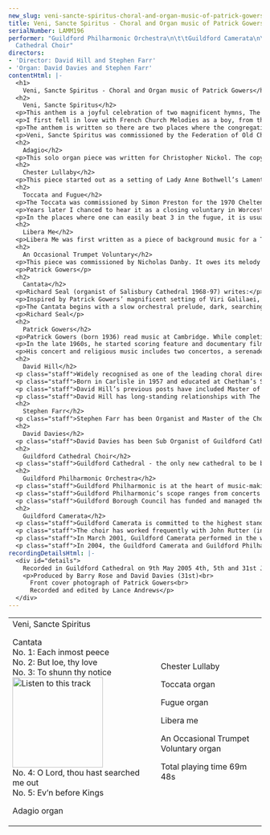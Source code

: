 ```yaml
---
new_slug: veni-sancte-spiritus-choral-and-organ-music-of-patrick-gowers
title: Veni, Sancte Spiritus - Choral and Organ music of Patrick Gowers
serialNumber: LAMM196
performer: "Guildford Philharmonic Orchestra\n\t\tGuildford Camerata\n\t\tGuildford
  Cathedral Choir"
directors:
- 'Director: David Hill and Stephen Farr'
- 'Organ: David Davies and Stephen Farr'
contentHtml: |-
  <h1>
    Veni, Sancte Spiritus - Choral and Organ music of Patrick Gowers</h1>
  <h2>
    Veni, Sancte Spiritus</h2>
  <p>This anthem is a joyful celebration of two magnificent hymns, The Golden Sequence, Veni, Sancte Spiritus, and the office hymn Nocte Surgentes, generally sung at Sunday Nocturns from Trinity to Advent. The first has been attributed to Archbishop Stephen Langton of Canterbury (d. 1228), and the second to Pope Gregory the Great (c. 540 – 604). Their musical settings are based on two superb French Church melodies, Prompto gentes animo (E.H.653) from the Rouen processional (1729) and Christe, quem sedes/Coelites Plaudant (E.H.242) from the Rouen Antiphoner (1728). Though very different in character, they rather surprisingly share their first six notes. It is not known who wrote them.</p>
  <p>I first fell in love with French Church Melodies as a boy, from their use in the English Hymnal (see above), researched and edited by Ralph Vaughan Williams. Later, when I was well stricken in years, I had the delightful privilege of meeting the late Canon Derek Ingram Hill of Canterbury, a great scholar and expert on these melodies, and one-time colleague of the compilers and editors of the English Hymnal. As a young man in the 1930s he used to bicycle round northern France each summer collecting French Church Melodies, and the two in this anthem, which is dedicated to him, were particular favourites of his.</p>
  <p>The anthem is written so there are two places where the congregation can loudly join in the second, slower melody. This is to make it particularly suitable for schools. There are also optional parts for two trumpets, two trombones and a bass trombone (all of big band jazz experience and expertise). The setting of the first melody may seem rather fast; but that is more or less how Canon Ingram Hill used to sing it, as he remembered having heard it in Rouen cathedral.</p>
  <p>Veni, Sancte Spiritus was commissioned by the Federation of Old Choristers’ Associations for their Congress at Canterbury in July 2000.</p>
  <h2>
    Adagio</h2>
  <p>This solo organ piece was written for Christopher Nickol. The copy is marked to be played “remote but bright a la cathedral sound”.</p>
  <h2>
    Chester Lullaby</h2>
  <p>This piece started out as a setting of Lady Anne Bothwell’s Lament. But I wanted a version that could be used as a carol in a conventional carol service, so I hunted around until I came across these very suitable 16th century words by the nuns of Chester. Their origin suggests that the solo line is somewhat more appropriately sung by a female than by a boy.</p>
  <h2>
    Toccata and Fugue</h2>
  <p>The Toccata was commissioned by Simon Preston for the 1970 Cheltenham Festival. He asked for a flashy piece with which to end recitals, featuring some (Count) Basie chords. When he gave his magnificent first performance in the Festival Hall, the author of the programme note thought Basie chords must be a misprint; so he changed it to the totally inappropriate Basic chords.</p>
  <p>Years later I chanced to hear it as a closing voluntary in Worcester Cathedral, played by Adrian Partington. When I spoke to him afterwards, he commissioned a Fugue to go with it. It is probably quite an oddity to have a fugue written 18 years after its toccata. It means that while the toccata is very definitely young man’s music, the fugue is more staid and middle-aged. Nevertheless, the best way to understand either of them is to try to beat time, which is harder than usual because this music does not have a regular metre. It is not based on singing, dancing, walking, running, heartbeats (or even machines!) but on a boulder falling down the side of a steep mountain, sometimes spinning round in the air, and between whiles, coming down to earth with a bump. This can be heard in the manuals-only passage starting at 1m 20. Later on, the pedals come in with far slower notes that polarise the manual music into a gradually accelerating series of regular metres. This process can be heard beginning at 2m 14s. From here on the music gets steadily louder and some way through the piece its tempo suddenly drops at a type of climax and then switches backwards and forwards between the original breathless pace and this new, more measured one.</p>
  <p>In the places where one can easily beat 3 in the fugue, it is usually because the fugue subject is going on somewhere. In between, the music is in the same irregular metre as the Toccata (at the slower tempo). This piece gets softer and softer as it goes on, and it ends with a full counter exposition, which is to say that the subject and countersubject appear in each voice in turn; and this section is combined all the way through with a very quiet echo of the start of the Toccata, which is not too blindingly obvious until the pedal entry at the very end.</p>
  <h2>
    Libera Me</h2>
  <p>Libera Me was first written as a piece of background music for a TV realisation of the Sherlock Holmes story The Priory School in which a little boy is kidnapped from school. In this production it was made a choir school and they needed something to sing. So I made this version of the title music in the style of a 16th century motet, and the words “Libera Me” seemed very germane.</p>
  <h2>
    An Occasional Trumpet Voluntary</h2>
  <p>This piece was commissioned by Nicholas Danby. It owes its melody to Jeremiah Clarke’s Trumpet Voluntary and its rhythm to a jazzed-up version of Widor’s Toccata.</p>
  <p>Patrick Gowers</p>
  <h2>
    Cantata</h2>
  <p>Richard Seal (organist of Salisbury Cathedral 1968-97) writes:</p>
  <p>Inspired by Patrick Gowers’ magnificent setting of Viri Galilaei, which he wrote in 1987 for the consecration of Richard Harries as Bishop of Oxford, I asked him to write something for the Southern Cathedrals Festival in 1991 in Salisbury. This resulted in his Cantata which was first performed on 23rd July 1991. Knowing that he was most sensitive to the needs of an SCF commission, I gave him an entirely free hand as to the choice of subject and text. It was his idea to base it on the Psalms, especially Psalm 139, that most wonderful of Psalms which expresses so completely the omnipresence of God, and to combine Miles Coverdale’s text (which dates from the 1530s and 1540s) with a metrical version of it written about fifty years later by Mary Herbert, Countess of Pembroke, and her brother, Sir Philip Sidney. In Viri Galilaei, Patrick had already shown the power of an original chorale or hymn tune, and such was his interest in metrical psalms that here was another opportunity for him to develop the idea, as J. S. Bach had done in his cantatas. The Cantata was a great success, well received by performers and listeners alike, and I am delighted that it is has been recorded.</p>
  <p>The Cantata begins with a slow orchestral prelude, dark, searching and intense, which leads on to a sad and reflective fugue, Purcellean in style. This meditative mood prevails throughout the work. The first choral entry emerges from this introduction, with the chorale upon which the whole work is based. The metrical text is set to the chorale and is interspersed with duets and trios which use Coverdale’s words. In several places the choral writing expands into three four-part choirs. Three verses from Psalm 51 (Miserere mei), in their metrical version, provide the text for the second movement. The purging of the sinful soul with hyssop, depicted by acciaccaturas and augmented seconds, leads into a lively, haunting dance as the broken bones of the text ‘daunce awaie their sadness’. This dance gradually fades into the distance. The third movement follows the format of the first. The original chorale is now in an intense and chromatic form and the movement gradually builds up into a new chorale that is majestic, strong in rhythm and has rich harmonic cadences. The text for this chorale is taken from Psalm 18 verses 10-12. The mood of the fourth movement is quietly meditative. The duets have a plainsong feel about them as they mysteriously weave Coverdale’s words. At the words “and laid thine hand upon me” the music reaches a powerful climax, which is followed by a very soft coda as the Psalmist reflects on man’s incapacity to comprehend the works of God, so reminiscent of Job’s humble acceptance of God’s omnipotence. As in all Bach’s cantatas, the final movement is a strong (here slightly extended) declaration of the main chorale. The text is the metrical version of part of Psalm 138 in which our Saviour receives due honour and praise.</p>
  <p>Richard Seal</p>
  <h2>
    Patrick Gowers</h2>
  <p>Patrick Gowers (born 1936) read music at Cambridge. While completing his doctorate, he taught composition part-time at the university. He was also jazz critic on the Financial Times and assistant conductor of Bill Russo’s London Jazz Orchestra as well as being music director of the Royal Shakespeare Company’s Marat/Sade for its two seasons at the Aldwych Theatre and one in New York.</p>
  <p>In the late 1960s, he started scoring feature and documentary films, first in Denmark and then in this country. His music for Stevie, featuring John Williams on guitar, was itself the subject of the documentary How to Score, which was subsequently broadcast by the BBC. In the 1970s, he directed the electronic music studio at Dartington and played keyboards for the New Swingle Singers. Later in the 1970s, Patrick Gowers started writing for television and in 1982 he won the BAFTA original music award for his scores for Smiley’s People, The Woman in White and I Remember Nelson.</p>
  <p>His concert and religious music includes two concertos, a serenade, a rhapsody and a suite The Death of Loma, all for guitar and orchestra. For the organ, he has written a Toccata and a Fugue, an extended Trio Sonata and some other shorter works. Other compositions include four anthems for cathedral choir, Viri Galilaei, Holy holy, Libera Me and Aveto Augustine, two suites for solo violin and orchestra as well as the Cantata for triple choir, organ and strings being performed on this recording.</p>
  <h2>
    David Hill</h2>
  <p class="staff">Widely recognised as one of the leading choral directors in the UK, David Hill is Director of Music at St John’s College, Cambridge. He also holds the posts of Musical Director of The Bach Choir, Chief Conductor of The Southern Sinfonia, Director of Florilegium Choir and Orchestra and Music Director of Leeds Philharmonic Society.</p>
  <p class="staff">Born in Carlisle in 1957 and educated at Chetham’s School of Music he was made a Fellow of the Royal College of Organists at the age of 17. David took an organ scholarship to St John’s College, Cambridge under the direction of Dr George Guest. Alongside organ studies with tutors including Gillian Weir and Peter Hurford, David conducted the University Opera Society and Cambridge University Music Society’s orchestra. He has recently been awarded an honorary Doctorate by the University of Southampton in recognition of his services to Music.</p>
  <p class="staff">David Hill’s previous posts have included Master of the Music at Winchester Cathedral (1987-2002), Music Director of The Waynflete Singers (1987-2002) Master of the Music at Westminster Cathedral, Musical Director of the Alexandra Choir (1980-87), Associate Conductor and then Artistic Director of the Philharmonia Chorus (1986-1997). He regularly gives choral training workshops and summer schools in the UK and overseas, his handbook on the subject Giving Voice was published in 1995 and he is a choral advisor to music publishers Novello for whom he has edited the carol book Noël.</p>
  <p class="staff">David Hill has long-standing relationships with The Bournemouth Symphony Orchestra and BBC Singers with whom he has conducted a wide range of repertoire. He has also appeared with The London Philharmonic, The Sydney Symphony Orchestra, Zagreb Philharmonic, Ulster Orchestra, City of London Sinfonia, English Chamber Orchestra, The BBC National Orchestra of Wales, Sinfonia 21, the Northern Sinfonia, The New Queen’s Hall Orchestra, the Netherlands Radio Choir and RIAS Kammerchor, Berlin. He made his BBC Proms debut with the world premiere of Sir John Tavener’s Song of the Cosmos with The Bach Choir and the BBC Philharmonic Orchestra in 2001.</p>
  <h2>
    Stephen Farr</h2>
  <p class="staff">Stephen Farr has been Organist and Master of the Choristers at Guildford Cathedral since 1999. He read Music at Cambridge as Organ Scholar of Clare College, and after graduating with first class honours, undertook postgraduate study for the degree of MPhil. He subsequently held the post of Sub Organist at Christ Church Oxford and at Winchester Cathedral. In addition to his work at Guildford, he has an established international reputation as a soloist and continuo player of wide experience, working with many leading conductors and ensembles and making frequent appearances on television, radio and CD. He is a Fellow and Council Member of the Royal College of Organists, and was recently elected a Fellow of the Royal Society of Arts.</p>
  <h2>
    David Davies</h2>
  <p class="staff">David Davies has been Sub Organist of Guildford Cathedral since 2003 and became Director of the Girl Choristers in 2004. Originally from north Wales, he was organ scholar of Magdalen College, Oxford, and previously a sixth form music scholar at Eton College. Following three years as assistant organist at St Asaph Cathedral, David worked at Hampstead Parish Church, London, and, in 1999, embarked on a two-year graduate course in organ performance at Yale University. He lived and worked for a further two years in the United States, and served in the music departments of Christ Church, New Haven, Connecticut, and St Philip’s Cathedral, Atlanta, Georgia. His organ teachers have been John Wellingham, Nicolas Kynaston, Thomas Murray and Dr Martin Jean.</p>
  <h2>
    Guildford Cathedral Choir</h2>
  <p class="staff">Guildford Cathedral - the only new cathedral to be built in the South of England since the Reformation - is also unique among Anglican cathedrals in having established an entirely new music foundation at the completion of the building. The new cathedral choir sang for the first time at the service of Consecration in May 1961, and under the direction of the four Organists and Masters of the Choristers since that date it has established an impressive international reputation. This reputation for excellence has been founded on the tremendous commitment, energy and enthusiasm of parents, choristers and adult singers alike. In 2002 the establishment of the Girl Choristers, who also now enjoy a considerable reputation, augmented the cathedral’s music foundation. Between them the boy and girl choristers and the lay clerks provide music for seven fully choral services each week, and also participate in a wide variety of musical activities away from the cathedral, which include recordings, tours, and frequent broadcast appearances on national television and radio.</p>
  <h2>
    Guildford Philharmonic Orchestra</h2>
  <p class="staff">Guildford Philharmonic is at the heart of music-making in the south east, with a huge repertoire extending from the 17th century to the present day. The main concert season runs from October to July in a variety of venues including Guildford Cathedral, the Electric Theatre, Holy Trinity Church, the Yvonne Arnaud Theatre, Shalford Park and the Abbot’s Hospital. In addition, the orchestra is invited to give concerts throughout London and the south of England in a number of venues.</p>
  <p class="staff">Guildford Philharmonic’s scope ranges from concerts for children and with children, via chamber concerts in more intimate venues, to large-scale choral and orchestral works. The repertoire covers everything from jazz and light music to new music, and the emphasis is to work with young soloists at the outset of their careers. The orchestra continues its work of attracting new audiences for all types of classical music and of making concert-going an exciting experience.</p>
  <p class="staff">Guildford Borough Council has funded and managed the Philharmonic as part of its arts provision for the Borough since the orchestra’s inception in 1945 (when it was the Guildford Municipal Orchestra). The orchestra is grateful to South East Music Trust for its continued support of the orchestra’s work, including the making of this CD.</p>
  <h2>
    Guildford Camerata</h2>
  <p class="staff">Guildford Camerata is committed to the highest standards of ensemble singing. The choir’s musical experience is wide and varied, its members having sung in cathedral choirs, college ensembles, professional choruses, oratorio and opera. The repertoire is large, from the 16th century to the present day, with the emphasis on the baroque period and on British music. The choir gives concerts throughout London and the south-east. It has combined with the choir of Guildford Cathedral for Messiah and John Rutter's Magnificat,and has given highly acclaimed performances of Bach's St John Passion and B minor Mass with Nicholas Kraemer in Guildford Cathedral.</p>
  <p class="staff">The choir has worked frequently with John Rutter (in recent seasons, the choir has given the UK premières of two of his works - Feel the Spirit and Mass of the Children, both conducted by the composer); Barry Rose (in 2004 the choir sang in his 70th birthday concert in Guildford Cathedral) and Nicholas Cleobury.</p>
  <p class="staff">In March 2001, Guildford Camerata performed in the world première of Barry Rose’s orchestration of Stainer’s Crucifixion with Guildford Philharmonic Orchestra. Their <a href="crucifix.htm">recording</a> of the work was released on the Lammas label at Easter 2003; Gramophone magazine (August 2003) said “The CD deserves nothing but praise: it is a finely conceived, sensitively accomplished performance”, and BBC Radio 3’s CD Review (May 2003) said “The well-drilled Guildford Camerata score a bull’s-eye in a new recording of Stainer’s Crucifixion ... The Crucifixion glows brighter the more care and attention is lavished on it. Everyone here performs with passionate conviction. This is a hugely enjoyable CD”.</p>
  <p class="staff">In 2004, the Guildford Camerata and Guildford Philharmonic Orchestra performed Patrick Gowers’ Cantata in concert in Guildford Cathedral, conducted by David Hill (who had previously conducted the work in Winchester Cathedral); and that performance was the catalyst for this recording of Patrick Gowers’ sacred music.</p>
recordingDetailsHtml: |-
  <div id="details">
    Recorded in Guildford Cathedral on 9th May 2005 4th, 5th and 31st January 2006 by kind permission of the Dean and Chapter
    <p>Produced by Barry Rose and David Davies (31st)<br>
      Front cover photograph of Patrick Gowers<br>
      Recorded and edited by Lance Andrews</p>
  </div>
---
```


<table class="tracktable">
  <tbody>
    <tr>
      <td class="column1">
        <span class="composer">Veni, Sancte Spiritus</span>
        <p><span class="composer">Cantata</span><br>
          <span class="trackname"> No. 1: Each inmost peece<br>
            No. 2: But loe, thy love<br>
            No. 3: To shunn thy notice</span><a href="cliplinks/gowers.ram"><img alt="Listen to this track" src="/web/20120720021202im_/http://www.lammas.co.uk/images/listen.gif" width="180"></a><br>
          <span class="trackname"> No. 4: O Lord, thou hast searched me out<br>
            No. 5: Ev’n before Kings</span></p>
        <p><span class="composer">Adagio</span><span class="trackname"> organ</span></p>
      </td>
      <td class="column2">
        <p><span class="composer">Chester Lullaby</span></p>
        <p><span class="composer">Toccata</span><span class="trackname"> organ</span></p>
        <p><span class="composer">Fugue </span><span class="trackname">organ</span></p>
        <p><span class="composer">Libera me</span></p>
        <p><span class="composer">An Occasional Trumpet Voluntary</span><span class="trackname"> organ</span></p>
        <p>						<span id="playingtime">Total playing time 69m 48s</span></p>
      </td>
    </tr>
  </tbody>
</table>
